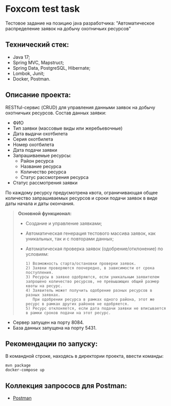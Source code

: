 # Foxcom test task
Тестовое задание на позицию java разработчика: "Автоматическое распределение заявок на добычу охотничьих ресурсов"

## Технический стек:
- Java 17;
- Spring MVC, Mapstruct;
- Spring Data, PostgreSQL, Hibernate;
- Lombok, Junit;
- Docker, Postman.

## Описание проекта:
RESTful-сервис (CRUD) для управления данными заявок на добычу охотничьих ресурсов. 
Состав данных заявки:
- ФИО
- Тип заявки (массовые виды или жеребьевочные)
- Дата выдачи охотбилета
- Серия охотбилета
- Номер охотбилета
- Дата подачи заявки
- Запрашиваемые ресурсы:
	- Район ресурса
	- Название ресурса
	- Количество ресурса
	- Статус рассмотрения ресурса
- Статус рассмотрения заявки

По каждому ресурсу предусмотрена квота, ограничивающая общее количество запрашиваемых ресурсов и сроки подачи заявок в виде даты начала и даты окончания. 

>__Основной функционал:__
> - Создание и управление заявками;
> - Автоматическая генерация тестового массива заявок, как уникальных, так и с повторами данных;
> - Автоматическая проверка заявок (одобрение/отклонение) по условиям:
> 
>       1) Возможность старта/остановки проверки заявок.
>       2) Заявки проверяются поочередно, в зависимости от срока поступления.
>       3) Ресурсы в заявке одобряются, если уникальным заявителем запрошено количество ресурсов, не превышающих общий размер квоты на ресурс.
>       4) Заявитель может получить одобрение разных ресурсов в разных заявках.
>          При одобрении ресурса в рамках одного района, этот же ресурс в рамках других районов не одобряется.
>       5) Ресурс отклоняется, если дата подачи заявки не вписывается в рамки сроков подачи на этот ресурс. 

- Сервер запущен на порту 8084.
- База данных запущена на порту 5431.

## Рекомендации по запуску:
В командной строке, находясь в директории проекта, ввести команды:

`mvn package`  
`docker-compose up`

## Коллекция запрососв для Postman:
- [Postman](foxcomTestTask.postman_collection.json)

